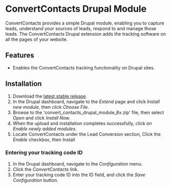 # ConvertContacts Drupal Module
ConvertContacts provides a simple Drupal module, enabling you to capture leads, understand your sources of leads, respond to and manage those leads.  The ConvertContacts Drupal extension adds the tracking software on all the pages of your website.


## Features

* Enables the ConvertContacts tracking functionality on Drupal sites. 


## Installation

1. Download the [latest stable
   release](http://github.com/reachlocal/convert_contacts_drupal_module_8x/releases/latest).
2. In the Drupal dashboard, navigate to the *Extend* page and click *Install new module*, then click *Choose File*.
3. Browse to the 'convert_contacts_drupal_module_8x.zip' file, then select *Open* and click *Install Now*.
4. When the upload and installation completes successfully, click on *Enable newly added modules*.
5. Locate ConvertContacts under the Lead Conversion section, Click the *Enable* checkbox, then Install

### Entering your tracking code ID

1. In the Drupal dashboard, navigate to the *Configuration* menu.
3. Click the *ConvertContacts* link.
2. Enter your tracking code ID into the ID field, and click the *Save Configuration* button.

